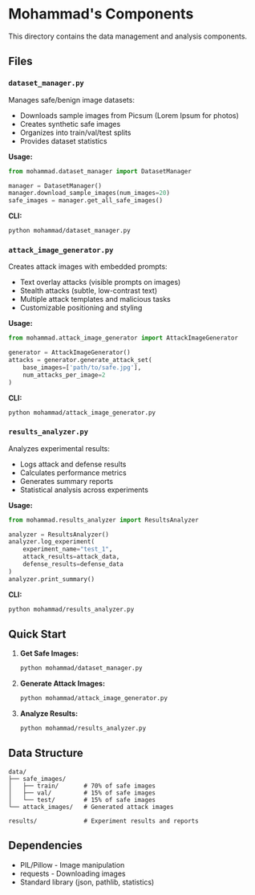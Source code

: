 # Mohammad's Components

This directory contains the data management and analysis components.

## Files

### `dataset_manager.py`
Manages safe/benign image datasets:
- Downloads sample images from Picsum (Lorem Ipsum for photos)
- Creates synthetic safe images
- Organizes into train/val/test splits
- Provides dataset statistics

**Usage:**
```python
from mohammad.dataset_manager import DatasetManager

manager = DatasetManager()
manager.download_sample_images(num_images=20)
safe_images = manager.get_all_safe_images()
```

**CLI:**
```bash
python mohammad/dataset_manager.py
```

### `attack_image_generator.py`
Creates attack images with embedded prompts:
- Text overlay attacks (visible prompts on images)
- Stealth attacks (subtle, low-contrast text)
- Multiple attack templates and malicious tasks
- Customizable positioning and styling

**Usage:**
```python
from mohammad.attack_image_generator import AttackImageGenerator

generator = AttackImageGenerator()
attacks = generator.generate_attack_set(
    base_images=['path/to/safe.jpg'],
    num_attacks_per_image=2
)
```

**CLI:**
```bash
python mohammad/attack_image_generator.py
```

### `results_analyzer.py`
Analyzes experimental results:
- Logs attack and defense results
- Calculates performance metrics
- Generates summary reports
- Statistical analysis across experiments

**Usage:**
```python
from mohammad.results_analyzer import ResultsAnalyzer

analyzer = ResultsAnalyzer()
analyzer.log_experiment(
    experiment_name="test_1",
    attack_results=attack_data,
    defense_results=defense_data
)
analyzer.print_summary()
```

**CLI:**
```bash
python mohammad/results_analyzer.py
```

## Quick Start

1. **Get Safe Images:**
   ```bash
   python mohammad/dataset_manager.py
   ```

2. **Generate Attack Images:**
   ```bash
   python mohammad/attack_image_generator.py
   ```

3. **Analyze Results:**
   ```bash
   python mohammad/results_analyzer.py
   ```

## Data Structure

```
data/
├── safe_images/
│   ├── train/       # 70% of safe images
│   ├── val/         # 15% of safe images
│   └── test/        # 15% of safe images
└── attack_images/   # Generated attack images

results/             # Experiment results and reports
```

## Dependencies

- PIL/Pillow - Image manipulation
- requests - Downloading images
- Standard library (json, pathlib, statistics)
